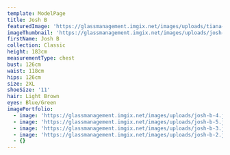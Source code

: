 ```yaml
---
template: ModelPage
title: Josh B
featuredImage: 'https://glassmanagement.imgix.net/images/uploads/tiana-banner.jpg'
imageThumbnail: 'https://glassmanagement.imgix.net/images/uploads/josh-b-hs.jpg'
firstName: Josh B
collection: Classic
height: 183cm
measurementType: chest
bust: 126cm
waist: 118cm
hips: 126cm
size: 2XL
shoeSize: '11'
hair: Light Brown
eyes: Blue/Green
imagePortfolio:
  - image: 'https://glassmanagement.imgix.net/images/uploads/josh-b-4.jpg'
  - image: 'https://glassmanagement.imgix.net/images/uploads/josh-b-5.jpg'
  - image: 'https://glassmanagement.imgix.net/images/uploads/josh-b-3.jpg'
  - image: 'https://glassmanagement.imgix.net/images/uploads/josh-b-2.jpg'
  - {}
---
```


